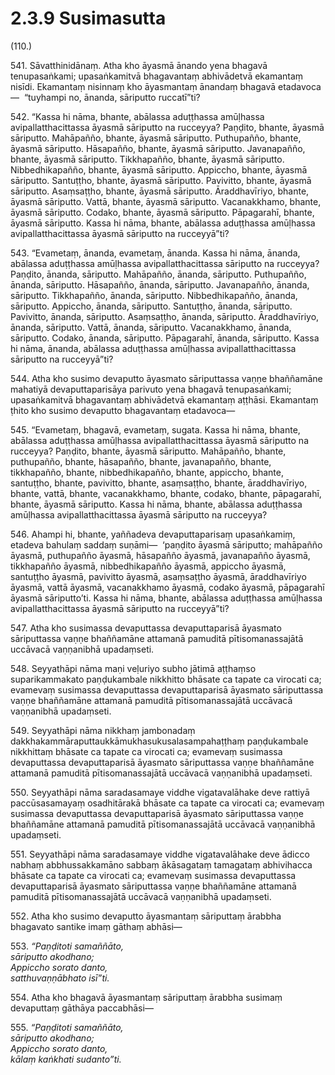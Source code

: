 

# 2.3.9 Susimasutta




(110.)

541\. Sāvatthinidānaṃ. Atha kho āyasmā ānando yena bhagavā tenupasaṅkami; upasaṅkamitvā bhagavantaṃ abhivādetvā ekamantaṃ nisīdi. Ekamantaṃ nisinnaṃ kho āyasmantaṃ ānandaṃ bhagavā etadavoca—  “tuyhampi no, ānanda, sāriputto ruccatī”ti?

542\. “Kassa hi nāma, bhante, abālassa aduṭṭhassa amūḷhassa avipallatthacittassa āyasmā sāriputto na rucceyya? Paṇḍito, bhante, āyasmā sāriputto. Mahāpañño, bhante, āyasmā sāriputto. Puthupañño, bhante, āyasmā sāriputto. Hāsapañño, bhante, āyasmā sāriputto. Javanapañño, bhante, āyasmā sāriputto. Tikkhapañño, bhante, āyasmā sāriputto. Nibbedhikapañño, bhante, āyasmā sāriputto. Appiccho, bhante, āyasmā sāriputto. Santuṭṭho, bhante, āyasmā sāriputto. Pavivitto, bhante, āyasmā sāriputto. Asaṃsaṭṭho, bhante, āyasmā sāriputto. Āraddhavīriyo, bhante, āyasmā sāriputto. Vattā, bhante, āyasmā sāriputto. Vacanakkhamo, bhante, āyasmā sāriputto. Codako, bhante, āyasmā sāriputto. Pāpagarahī, bhante, āyasmā sāriputto. Kassa hi nāma, bhante, abālassa aduṭṭhassa amūḷhassa avipallatthacittassa āyasmā sāriputto na rucceyyā”ti?

543\. “Evametaṃ, ānanda, evametaṃ, ānanda. Kassa hi nāma, ānanda, abālassa aduṭṭhassa amūḷhassa avipallatthacittassa sāriputto na rucceyya? Paṇḍito, ānanda, sāriputto. Mahāpañño, ānanda, sāriputto. Puthupañño, ānanda, sāriputto. Hāsapañño, ānanda, sāriputto. Javanapañño, ānanda, sāriputto. Tikkhapañño, ānanda, sāriputto. Nibbedhikapañño, ānanda, sāriputto. Appiccho, ānanda, sāriputto. Santuṭṭho, ānanda, sāriputto. Pavivitto, ānanda, sāriputto. Asaṃsaṭṭho, ānanda, sāriputto. Āraddhavīriyo, ānanda, sāriputto. Vattā, ānanda, sāriputto. Vacanakkhamo, ānanda, sāriputto. Codako, ānanda, sāriputto. Pāpagarahī, ānanda, sāriputto. Kassa hi nāma, ānanda, abālassa aduṭṭhassa amūḷhassa avipallatthacittassa sāriputto na rucceyyā”ti?

544\. Atha kho susimo devaputto āyasmato sāriputtassa vaṇṇe bhaññamāne mahatiyā devaputtaparisāya parivuto yena bhagavā tenupasaṅkami; upasaṅkamitvā bhagavantaṃ abhivādetvā ekamantaṃ aṭṭhāsi. Ekamantaṃ ṭhito kho susimo devaputto bhagavantaṃ etadavoca—

545\. “Evametaṃ, bhagavā, evametaṃ, sugata. Kassa hi nāma, bhante, abālassa aduṭṭhassa amūḷhassa avipallatthacittassa āyasmā sāriputto na rucceyya? Paṇḍito, bhante, āyasmā sāriputto. Mahāpañño, bhante, puthupañño, bhante, hāsapañño, bhante, javanapañño, bhante, tikkhapañño, bhante, nibbedhikapañño, bhante, appiccho, bhante, santuṭṭho, bhante, pavivitto, bhante, asaṃsaṭṭho, bhante, āraddhavīriyo, bhante, vattā, bhante, vacanakkhamo, bhante, codako, bhante, pāpagarahī, bhante, āyasmā sāriputto. Kassa hi nāma, bhante, abālassa aduṭṭhassa amūḷhassa avipallatthacittassa āyasmā sāriputto na rucceyya?

546\. Ahampi hi, bhante, yaññadeva devaputtaparisaṃ upasaṅkamiṃ, etadeva bahulaṃ saddaṃ suṇāmi—  ‘paṇḍito āyasmā sāriputto; mahāpañño āyasmā, puthupañño āyasmā, hāsapañño āyasmā, javanapañño āyasmā, tikkhapañño āyasmā, nibbedhikapañño āyasmā, appiccho āyasmā, santuṭṭho āyasmā, pavivitto āyasmā, asaṃsaṭṭho āyasmā, āraddhavīriyo āyasmā, vattā āyasmā, vacanakkhamo āyasmā, codako āyasmā, pāpagarahī āyasmā sāriputto’ti. Kassa hi nāma, bhante, abālassa aduṭṭhassa amūḷhassa avipallatthacittassa āyasmā sāriputto na rucceyyā”ti?

547\. Atha kho susimassa devaputtassa devaputtaparisā āyasmato sāriputtassa vaṇṇe bhaññamāne attamanā pamuditā pītisomanassajātā uccāvacā vaṇṇanibhā upadaṃseti.

548\. Seyyathāpi nāma maṇi veḷuriyo subho jātimā aṭṭhaṃso suparikammakato paṇḍukambale nikkhitto bhāsate ca tapate ca virocati ca; evamevaṃ susimassa devaputtassa devaputtaparisā āyasmato sāriputtassa vaṇṇe bhaññamāne attamanā pamuditā pītisomanassajātā uccāvacā vaṇṇanibhā upadaṃseti.

549\. Seyyathāpi nāma nikkhaṃ jambonadaṃ dakkhakammāraputtaukkāmukhasukusalasampahaṭṭhaṃ paṇḍukambale nikkhittaṃ bhāsate ca tapate ca virocati ca; evamevaṃ susimassa devaputtassa devaputtaparisā āyasmato sāriputtassa vaṇṇe bhaññamāne attamanā pamuditā pītisomanassajātā uccāvacā vaṇṇanibhā upadaṃseti.

550\. Seyyathāpi nāma saradasamaye viddhe vigatavalāhake deve rattiyā paccūsasamayaṃ osadhitārakā bhāsate ca tapate ca virocati ca; evamevaṃ susimassa devaputtassa devaputtaparisā āyasmato sāriputtassa vaṇṇe bhaññamāne attamanā pamuditā pītisomanassajātā uccāvacā vaṇṇanibhā upadaṃseti.

551\. Seyyathāpi nāma saradasamaye viddhe vigatavalāhake deve ādicco nabhaṃ abbhussakkamāno sabbaṃ ākāsagataṃ tamagataṃ abhivihacca bhāsate ca tapate ca virocati ca; evamevaṃ susimassa devaputtassa devaputtaparisā āyasmato sāriputtassa vaṇṇe bhaññamāne attamanā pamuditā pītisomanassajātā uccāvacā vaṇṇanibhā upadaṃseti.

552\. Atha kho susimo devaputto āyasmantaṃ sāriputtaṃ ārabbha bhagavato santike imaṃ gāthaṃ abhāsi—

553\. _“Paṇḍitoti samaññāto,_  
_sāriputto akodhano;_  
_Appiccho sorato danto,_  
_satthuvaṇṇābhato isī”ti._  


554\. Atha kho bhagavā āyasmantaṃ sāriputtaṃ ārabbha susimaṃ devaputtaṃ gāthāya paccabhāsi—

555\. _“Paṇḍitoti samaññāto,_  
_sāriputto akodhano;_  
_Appiccho sorato danto,_  
_kālaṃ kaṅkhati sudanto”ti._  




